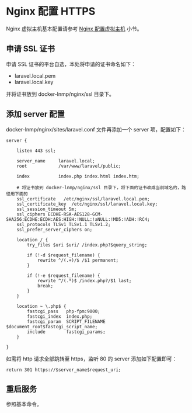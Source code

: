 # Nginx 配置 HTTPS

Nginx 虚拟主机基本配置请参考 [Nginx 配置虚拟主机](vhost.md) 小节。


## 申请 SSL 证书

申请 SSL 证书的平台自选，本处将申请的证书命名如下：
- laravel.local.pem
- laravel.local.key

并将证书放到 docker-lnmp/nginx/ssl 目录下。


## 添加 server 配置

docker-lnmp/nginx/sites/laravel.conf 文件再添加一个 server 项，配置如下：
```
server {

    listen 443 ssl;
    
    server_name     laravel.local;
    root            /var/www/laravel/public;

    index           index.php index.html index.htm;

    # 将证书放到 docker-lnmp/nginx/ssl 目录下，将下面的证书改成当前域名的，路径用下面的
    ssl_certificate   /etc/nginx/ssl/laravel.local.pem;
    ssl_certificate_key  /etc/nginx/ssl/laravel.local.key;
    ssl_session_timeout 5m;
    ssl_ciphers ECDHE-RSA-AES128-GCM-SHA256:ECDHE:ECDH:AES:HIGH:!NULL:!aNULL:!MD5:!ADH:!RC4;
    ssl_protocols TLSv1 TLSv1.1 TLSv1.2;
    ssl_prefer_server_ciphers on;

    location / {
        try_files $uri $uri/ /index.php?$query_string;

        if (!-d $request_filename) {
            rewrite ^/(.+)/$ /$1 permanent;
        }

        if (!-e $request_filename) {
            rewrite ^/(.*)$ /index.php?/$1 last;
            break;
        }
    }

    location ~ \.php$ {
        fastcgi_pass   php-fpm:9000;
        fastcgi_index  index.php;
        fastcgi_param  SCRIPT_FILENAME  $document_root$fastcgi_script_name;
        include        fastcgi_params;
    }

}
```

如需将 http 请求全部跳转至 https，监听 80 的 server 添加如下配置即可：
```
return 301 https://$server_name$request_uri;
```

## 重启服务

参照基本命令。

